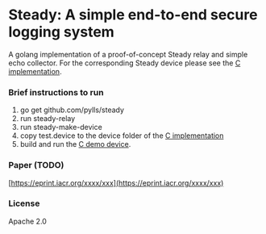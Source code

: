 # Steady: A simple end-to-end secure logging system
A golang implementation of a proof-of-concept Steady relay and simple echo collector.
For the corresponding Steady device please see the [C implementation](https://github.com/pylls/steady-c).

### Brief instructions to run
1. go get github.com/pylls/steady
2. run steady-relay
3. run steady-make-device
4. copy test.device to the device folder of the [C implementation](https://github.com/pylls/steady-c)
5. build and run the [C demo device](https://github.com/pylls/steady-c).

### Paper (TODO)
[https://eprint.iacr.org/xxxx/xxx](https://eprint.iacr.org/xxxx/xxx)

### License
Apache 2.0
